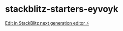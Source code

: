 # stackblitz-starters-eyvoyk

[Edit in StackBlitz next generation editor ⚡️](https://stackblitz.com/~/github.com/Kriishnaaaa/stackblitz-starters-eyvoyk)